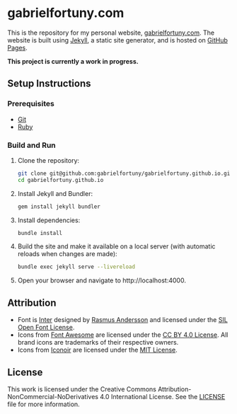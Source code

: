 # gabrielfortuny.com

This is the repository for my personal website, [gabrielfortuny.com](https://gabrielfortuny.com/). The website is built using [Jekyll](https://jekyllrb.com/), a static site generator, and is hosted on [GitHub Pages](https://pages.github.com/).

**This project is currently a work in progress.**

## Setup Instructions

### Prerequisites

- [Git](https://git-scm.com/)
- [Ruby](https://www.ruby-lang.org/en/documentation/installation/)

### Build and Run

1. Clone the repository:

   ```sh
   git clone git@github.com:gabrielfortuny/gabrielfortuny.github.io.git
   cd gabrielfortuny.github.io
   ```

2. Install Jekyll and Bundler:

   ```sh
   gem install jekyll bundler
   ```

3. Install dependencies:

   ```sh
   bundle install
   ```

4. Build the site and make it available on a local server (with automatic reloads when changes are made):

   ```sh
   bundle exec jekyll serve --livereload
   ```

5. Open your browser and navigate to http://localhost:4000.

## Attribution

- Font is [Inter](https://rsms.me/inter/) designed by [Rasmus Andersson](https://rsms.me/) and licensed under the [SIL Open Font License](https://openfontlicense.org/open-font-license-official-text/).
- Icons from [Font Awesome](https://fontawesome.com/) are licensed under the [CC BY 4.0 License](https://creativecommons.org/licenses/by/4.0/). All brand icons are trademarks of their respective owners.
- Icons from [Iconoir](https://iconoir.com/) are licensed under the [MIT License](https://github.com/iconoir-icons/iconoir/blob/main/LICENSE).

## License

This work is licensed under the Creative Commons Attribution-NonCommercial-NoDerivatives 4.0 International License. See the [LICENSE](./LICENSE) file for more information.
